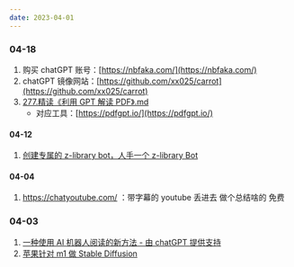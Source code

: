 ```yaml
---
date: 2023-04-01
---
```


### 04-18

1. 购买 chatGPT 账号：[https://nbfaka.com/](https://nbfaka.com/)
2. chatGPT 镜像网站：[https://github.com/xx025/carrot](https://github.com/xx025/carrot)
3. [277.精读《利用 GPT 解读 PDF》.md](https://github.com/ascoders/weekly/blob/master/%E5%89%8D%E6%B2%BF%E6%8A%80%E6%9C%AF/277.%E7%B2%BE%E8%AF%BB%E3%80%8A%E5%88%A9%E7%94%A8%20GPT%20%E8%A7%A3%E8%AF%BB%20PDF%E3%80%8B.md)
   - 对应工具：[https://pdfgpt.io/](https://pdfgpt.io/)

#### 04-12

1. [创建专属的 z-library bot，人手一个 z-library Bot](https://zhuanlan.zhihu.com/p/601399047)

#### 04-04

1. https://chatyoutube.com/ ：带字幕的 youtube 丢进去 做个总结啥的 免费

### 04-03

1. [一种使用 AI 机器人阅读的新方法 - 由 chatGPT 提供支持](https://github.com/madawei2699/myGPTReader)
2. [苹果针对 m1 做 Stable Diffusion](https://github.com/apple/ml-stable-diffusion)
